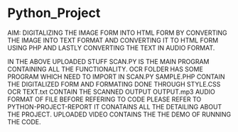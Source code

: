 # Python_Project
AIM: DIGITALIZING THE IMAGE FORM INTO HTML FORM BY CONVERTING THE IMAGE INTO TEXT FORMAT AND CONVERTING IT TO 
HTML FORM USING PHP AND LASTLY CONVERTING THE TEXT IN AUDIO FORMAT.


IN THE ABOVE UPLOADED STUFF SCAN.PY IS THE MAIN PROGRAM CONTAINING ALL THE FUNCTIONALITY.
OCR FOLDER HAS SOME PROGRAM WHICH NEED TO IMPORT IN SCAN.PY
SAMPLE.PHP CONTAIN THE DIGITALIZED FORM AND FORMATING DONE THROUGH STYLE.CSS
OCR TEXT.txt CONTAIN THE SCANNED OUTPUT
OUTPUT.mp3 AUDIO FORMAT OF FILE
BEFORE REFERING TO CODE PLEASE REFER TO PYTHON-PROJECT-REPORT IT CONATAINS ALL THE DETAILING ABOUT THE PROJECT.
UPLOADED VIDEO CONTAINS THE THE DEMO OF RUNNING THE CODE.
